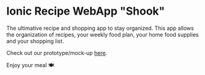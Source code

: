 # Ionic Recipe WebApp "Shook"

The ultimative recipe and shopping app to stay organized. This app allows the organization of recipes, your weekly food plan, your home food supplies and your shopping list. 

Check out our prototype/mock-up [here](https://www.figma.com/proto/ijQZ3OKTKbPfMgiPcjRPxF/Shook?page-id=0%3A1&node-id=1-5&node-type=canvas&viewport=-135%2C-535%2C0.91&t=r4l0ePRqd2DudsTK-1&scaling=scale-down&content-scaling=fixed&starting-point-node-id=1%3A5).

Enjoy your meal 🍽️
